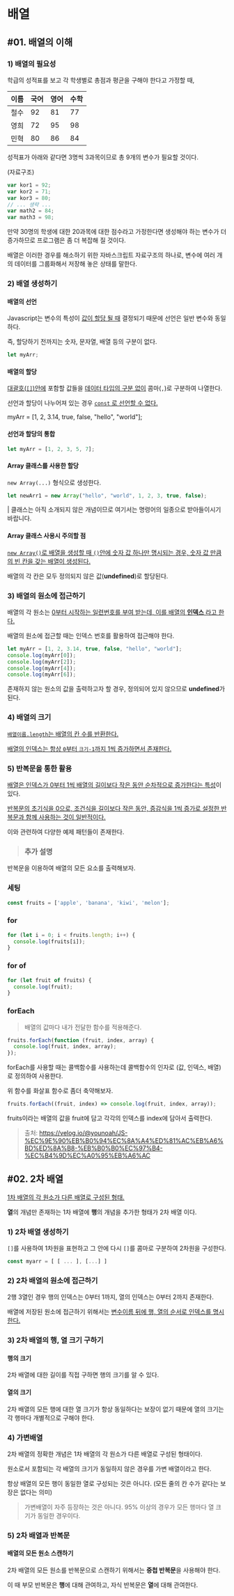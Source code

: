 # 배열

## #01. 배열의 이해

### 1) 배열의 필요성

학급의 성적표를 보고 각 학생별로 총점과 평균을 구해야 한다고 가정할 때,

| 이름 | 국어 | 영어 | 수학 |
|---|---|---|---|
| 철수 | 92 | 81 | 77 |
| 영희 | 72 | 95 | 98 |
| 민혁 | 80 | 86 | 84 |

성적표가 아래와 같다면 3명씩 3과목이므로 총 9개의 변수가 필요할 것이다.

(자료구조) 


```jsx
var kor1 = 92;
var kor2 = 71;
var kor3 = 80;
// ... 생략 ...
var math2 = 84;
var math3 = 98;
```

만약 30명의 학생에 대한 20과목에 대한 점수라고 가정한다면 생성해야 하는 변수가 더 증가하므로 프로그램은 좀 더 복잡해 질 것이다.

배열은 이러한 경우를 해소하기 위한 자바스크립트 자료구조의 하나로, 변수에 여러 개의 데이터를 그룹화해서 저장해 놓은 상태를 말한다.

### 2) 배열 생성하기

#### 배열의 선언

Javascript는 변수의 특성이 <U>값이 할당 될 때</U> 결정되기 때문에 선언은 일반 변수와 동일하다.

즉, 할당하기 전까지는 숫자, 문자열, 배열 등의 구분이 없다.

```jsx
let myArr;
```

#### 배열의 할당

<U>대괄호(`[]`)안에</U> 포함할 값들을 <U>데이터 타입의 구분 없이</U> 콤마(`,`)로 구분하여 나열한다.

선언과 할당이 나누어져 있는 경우 <U>`const` 로 선언할 수 없다.</U>

myArr = [1, 2, 3.14, true, false, "hello", "world"];

#### 선언과 할당의 통합

```js
let myArr = [1, 2, 3, 5, 7];
```

#### Array 클래스를 사용한 할당

`new Array(...)` 형식으로 생성한다.

```js
let newArr1 = new Array("hello", "world", 1, 2, 3, true, false);
```

| 클래스는 아직 소개되지 않은 개념이므로 여기서는 명령어의 일종으로 받아들이시기 바랍니다.

#### Array 클래스 사용시 주의할 점

<U>`new Array()`로 배열을 생성할 때 `()`안에 숫자 값 하나만 명시되는 경우, 숫자 값 만큼의 빈 칸을 갖는 배열이 생성된다.</U>

배열의 각 칸은 모두 정의되지 않은 값(**undefined**)로 할당된다.


### 3) 배열의 원소에 접근하기

배열의 각 원소는 <U>0부터 시작하는 일련번호를 부여 받는데, 이를 배열의 **인덱스** 라고 한다.</U>

배열의 원소에 접근할 때는 인덱스 번호를 활용하여 접근해야 한다.

```jsx
let myArr = [1, 2, 3.14, true, false, "hello", "world"];
console.log(myArr[0]);
console.log(myArr[2]);
console.log(myArr[4]);
console.log(myArr[6]);
```

존재하지 않는 원소의 값을 출력하고자 할 경우, 정의되어 있지 않으므로 **undefined**가 된다.

### 4) 배열의 크기

<U>`배열이름.length`는 배열의 칸 수를 반환한다.</U>

<U>배열의 인덱스는 항상 `0`부터 `크기-1`까지 1씩 증가하면서 존재한다.</U>

### 5) 반복문을 통한 활용

<U>배열은 인덱스가 0부터 1씩 배열의 길이보다 작은 동안 순차적으로 증가한다는 특성</U>이 있다.

<U>반복문의 초기식을 0으로, 조건식을 길이보다 작은 동안, 증감식을 1씩 증가로 설정한 반복문과 함께 사용하는 것이 일반적이다.</U>

이와 관련하여 다양한 예제 패턴들이 존재한다.

> ### 추가 설명

반복문을 이용하여 배열의 모든 요소를 출력해보자.


### 세팅
```javascript
const fruits = ['apple', 'banana', 'kiwi', 'melon'];
```


### for
```javascript
for (let i = 0; i < fruits.length; i++) {
  console.log(fruits[i]);
}
```

### for of
```javascript
for (let fruit of fruits) {
  console.log(fruit);
}
```

### forEach
> 배열의 값마다 내가 전달한 함수를 적용해준다.
```javascript
fruits.forEach(function (fruit, index, array) {
  console.log(fruit, index, array);
});
```
forEach를 사용할 때는 콜백함수를 사용하는데 콜백함수의 인자로 (값, 인덱스, 배열) 로 정의하여 사용한다.


위 함수를 화살표 함수로 좀더 축약해보자.
```javascript
fruits.forEach((fruit, index) => console.log(fruit, index, array));
```
fruits이라는 배열의 값을 fruit에 담고 각각의 인덱스를 index에 담아서 출력한다.

> 출처: https://velog.io/@younoah/JS-%EC%9E%90%EB%B0%94%EC%8A%A4%ED%81%AC%EB%A6%BD%ED%8A%B8-%EB%B0%B0%EC%97%B4-%EC%B4%9D%EC%A0%95%EB%A6%AC

## #02. 2차 배열

<U>1차 배열의 각 원소가 다른 배열로 구성된 형태.</U>

**열**의 개념만 존재하는 1차 배열에 **행**의 개념을 추가한 형태가 2차 배열 이다.

### 1) 2차 배열 생성하기

`[]`를 사용하여 1차원을 표현하고 그 안에 다시 `[]`를 콤마로 구분하여 2차원을 구성한다.

```js
const myarr = [ [ ... ], [...] ]
```

### 2) 2차 배열의 원소에 접근하기

2행 3열인 경우 행의 인덱스는 0부터 1까지, 열의 인덱스는 0부터 2까지 존재한다.

배열에 저장된 원소에 접근하기 위해서는 <U>변수이름 뒤에 행, 열의 순서로 인덱스를 명시한다.</U>

### 3) 2차 배열의 행, 열 크기 구하기

#### 행의 크기

2차 배열에 대한 길이를 직접 구하면 행의 크기를 알 수 있다.

#### 열의 크기

2차 배열의 모든 행에 대한 열 크기가 항상 동일하다는 보장이 없기 때문에 열의 크기는 각 행마다 개별적으로 구해야 한다.

### 4) 가변배열

2차 배열의 정확한 개념은 1차 배열의 각 원소가 다른 배열로 구성된 형태이다. 

원소로서 포함되는 각 배열의 크기가 동일하지 않은 경우를 가변 배열이라고 한다.

항상 배열의 모든 행이 동일한 열로 구성되는 것은 아니다. (모든 줄의 칸 수가 같다는 보장은 없다는 의미)

> 가변배열이 자주 등장하는 것은 아니다. 95% 이상의 경우가 모든 행마다 열 크기가 동일한 경우이다.

### 5) 2차 배열과 반복문

#### 배열의 모든 원소 스캔하기

2차 배열의 모든 원소를 반복문으로 스캔하기 위해서는 **중첩 반복문**을 사용해야 한다.

이 때 부모 반복문은 **행**에 대해 관여하고, 자식 반복문은 **열**에 대해 관여한다.